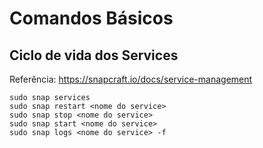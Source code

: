 # Comandos Básicos

## Ciclo de vida dos Services

Referência: https://snapcraft.io/docs/service-management

```
sudo snap services 
sudo snap restart <nome do service>
sudo snap stop <nome do service>
sudo snap start <nome do service>
sudo snap logs <nome do service> -f
```

